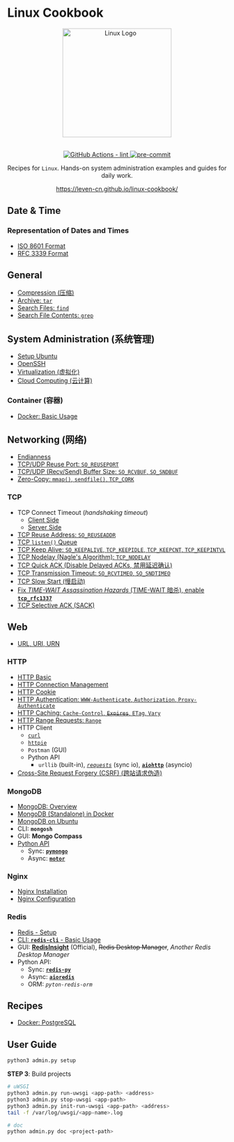 # Linux Cookbook

<section align="center">
  <img src="https://leven-cn.github.io/linux-cookbook/imgs/linux-logo.svg"
    alt="Linux Logo" width="250" height="250" style="text-align:center;" title="Linux Logo">
  <br><br>
  <p>
    <a href="https://github.com/leven-cn/linux-cookbook/actions/workflows/lint.yml">
      <img src="https://github.com/leven-cn/linux-cookbook/actions/workflows/lint.yml/badge.svg"
      alt="GitHub Actions - lint" style="max-width:100%;">
    </a>
    <a href="https://github.com/pre-commit/pre-commit">
      <img src="https://img.shields.io/badge/pre--commit-enabled-brightgreen?logo=pre-commit&logoColor=white"
      alt="pre-commit" style="max-width:100%;">
    </a>
  </p>
  <p>Recipes for <code>Linux</code>.
  Hands-on system administration examples and guides for daily work.</p>
  <p><a href="https://leven-cn.github.io/linux-cookbook/">https://leven-cn.github.io/linux-cookbook/</a></p>
</section>

<!-- markdownlint-disable line-length -->

## Date & Time

### Representation of Dates and Times

- [ISO 8601 Format](https://leven-cn.github.io/linux-cookbook/cookbook/time/fmt_iso_8601)
- [RFC 3339 Format](https://leven-cn.github.io/linux-cookbook/cookbook/time/fmt_rfc_3339)

## General

- [Compression (压缩)](https://leven-cn.github.io/linux-cookbook/cookbook/general/compression)
- [Archive: `tar`](https://leven-cn.github.io/linux-cookbook/cookbook/general/archive)
- [Search Files: `find`](https://leven-cn.github.io/linux-cookbook/cookbook/general/find)
- [Search File Contents: `grep`](https://leven-cn.github.io/linux-cookbook/cookbook/general/grep)

## System Administration (系统管理)

- [Setup Ubuntu](https://leven-cn.github.io/linux-cookbook/cookbook/sys/ubuntu_setup)
- [OpenSSH](https://leven-cn.github.io/linux-cookbook/cookbook/sys/ssh)
- [Virtualization (虚拟化)](https://leven-cn.github.io/linux-cookbook/cookbook/sys/virtualization)
- [Cloud Computing (云计算)](https://leven-cn.github.io/linux-cookbook/cookbook/sys/cloud_computing)

### Container (容器)

- [Docker: Basic Usage](https://leven-cn.github.io/linux-cookbook/cookbook/sys/docker_basic)

## Networking (网络)

- [Endianness](https://leven-cn.github.io/linux-cookbook/cookbook/net/endianness)
- [TCP/UDP Reuse Port: `SO_REUSEPORT`](https://leven-cn.github.io/linux-cookbook/cookbook/net/reuse_port)
- [TCP/UDP (Recv/Send) Buffer Size: `SO_RCVBUF`, `SO_SNDBUF`](https://leven-cn.github.io/linux-cookbook/cookbook/net/buffer_size)
- [Zero-Copy: `mmap()`, `sendfile()`, `TCP_CORK`](https://leven-cn.github.io/linux-cookbook/cookbook/net/zero_copy)

### TCP

- TCP Connect Timeout (*handshaking timeout*)
  - [Client Side](https://leven-cn.github.io/linux-cookbook/cookbook/net/tcp_connect_timeout_client)
  - [Server Side](https://leven-cn.github.io/linux-cookbook/cookbook/net/tcp_connect_timeout_server)
- [TCP Reuse Address: `SO_REUSEADDR`](https://leven-cn.github.io/linux-cookbook/cookbook/net/tcp_reuse_address)
- [TCP `listen()` Queue](https://leven-cn.github.io/linux-cookbook/cookbook/net/tcp_listen_queue)
- [TCP Keep Alive: `SO_KEEPALIVE`, `TCP_KEEPIDLE`, `TCP_KEEPCNT`, `TCP_KEEPINTVL`](https://leven-cn.github.io/linux-cookbook/cookbook/net/tcp_keepalive)
- [TCP Nodelay (Nagle's Algorithm): `TCP_NODELAY`](https://leven-cn.github.io/linux-cookbook/cookbook/net/tcp_nodelay)
- [TCP Quick ACK (Disable Delayed ACKs, 禁用延迟确认)](https://leven-cn.github.io/linux-cookbook/cookbook/net/tcp_quickack)
- [TCP Transmission Timeout: `SO_RCVTIMEO`, `SO_SNDTIMEO`](https://leven-cn.github.io/linux-cookbook/cookbook/net/tcp_transmission_timeout)
- [TCP Slow Start (慢启动)](https://leven-cn.github.io/linux-cookbook/cookbook/net/tcp_slowstart)
- [Fix *TIME-WAIT Assassination Hazards* (TIME-WAIT 暗杀), enable **`tcp_rfc1337`**](https://leven-cn.github.io/linux-cookbook/cookbook/net/tcp_rfc1337)
- [TCP Selective ACK (SACK)](https://leven-cn.github.io/linux-cookbook/cookbook/net/tcp_sack)

## Web

- [URL, URI, URN](https://leven-cn.github.io/linux-cookbook/cookbook/web/uri_url_urn)

### HTTP

- [HTTP Basic](https://leven-cn.github.io/linux-cookbook/cookbook/web/http_basic)
- [HTTP Connection Management](https://leven-cn.github.io/linux-cookbook/cookbook/web/http_connection)
- [HTTP Cookie](https://leven-cn.github.io/linux-cookbook/cookbook/web/http_cookie)
- [HTTP Authentication: `WWW-Authenticate`, `Authorization`, `Proxy-Authenticate`](https://leven-cn.github.io/linux-cookbook/cookbook/web/http_authentication)
- [HTTP Caching: `Cache-Control`, ~~`Expires`~~, `ETag`, `Vary`](https://leven-cn.github.io/linux-cookbook/cookbook/web/http_caching)
- [HTTP Range Requests: `Range`](https://leven-cn.github.io/linux-cookbook/cookbook/web/http_range)
- HTTP Client
  - [`curl`](https://leven-cn.github.io/linux-cookbook/cookbook/web/curl)
  - [`httpie`](https://leven-cn.github.io/linux-cookbook/cookbook/web/httpie)
  - `Postman` (GUI)
  - Python API
    - `urllib` (built-in), [*`requests`*](https://requests.readthedocs.io/en/latest/) (sync io), [**`aiohttp`**](https://docs.aiohttp.org/en/stable/) (asyncio)
- [Cross-Site Request Forgery (CSRF) (跨站请求伪造)](https://leven-cn.github.io/linux-cookbook/cookbook/web/csrf)

### MongoDB

- [MongoDB: Overview](https://leven-cn.github.io/linux-cookbook/cookbook/web/mongodb/mongodb)
- [MongoDB (Standalone) in Docker](https://leven-cn.github.io/linux-cookbook/cookbook/web/mongodb/mongodb_standalone_docker)
- [MongoDB on Ubuntu](https://leven-cn.github.io/linux-cookbook/cookbook/web/mongodb/mongodb_ubuntu)
- CLI: **`mongosh`**
- GUI: **Mongo Compass**
- [Python API](https://www.mongodb.com/docs/drivers/python/)
  - Sync: [**`pymongo`**](https://www.mongodb.com/docs/drivers/pymongo/)
  - Async: [**`motor`**](https://www.mongodb.com/docs/drivers/motor/)

### Nginx

- [Nginx Installation](https://leven-cn.github.io/linux-cookbook/cookbook/web/nginx/nginx_installation)
- [Nginx Configuration](https://leven-cn.github.io/linux-cookbook/cookbook/web/nginx/nginx_configuration)

### Redis

- [Redis - Setup](https://leven-cn.github.io/linux-cookbook/cookbook/web/redis/redis_setup)
- [CLI: **`redis-cli`** - Basic Usage](https://leven-cn.github.io/linux-cookbook/cookbook/web/redis/redis_usage_basic)
- GUI: [**RedisInsight**](https://redis.com/redis-enterprise/redis-insight/) (Official), ~~Redis Desktop Manager~~, *Another Redis Desktop Manager*
- Python API:
  - Sync: [**`redis-py`**](https://redis.readthedocs.io/en/latest/)
  - Async: [**`aioredis`**](https://aioredis.readthedocs.io/en/latest/)
  - ORM: *`pyton-redis-orm`*

## Recipes

- [Docker: PostgreSQL](https://leven-cn.github.io/linux-cookbook/recipes/docker_postgresql)

<!-- markdownlint-enable line-length -->

## User Guide

```bash
python3 admin.py setup
```

**STEP 3**: Build projects

```bash
# uWSGI
python3 admin.py run-uwsgi <app-path> <address>
python3 admin.py stop-uwsgi <app-path>
python3 admin.py init-run-uwsgi <app-path> <address>
tail -f /var/log/uwsgi/<app-name>.log

# doc
python admin.py doc <project-path>
```
